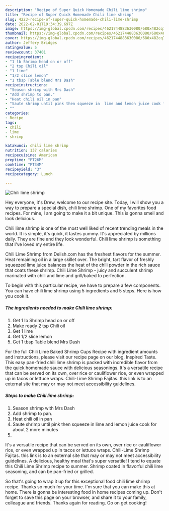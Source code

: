 ```yaml
---
description: "Recipe of Super Quick Homemade Chili lime shrimp"
title: "Recipe of Super Quick Homemade Chili lime shrimp"
slug: 4223-recipe-of-super-quick-homemade-chili-lime-shrimp
date: 2022-02-01T19:34:39.697Z
image: https://img-global.cpcdn.com/recipes/4621744883630080/680x482cq70/chili-lime-shrimp-recipe-main-photo.jpg
thumbnail: https://img-global.cpcdn.com/recipes/4621744883630080/680x482cq70/chili-lime-shrimp-recipe-main-photo.jpg
cover: https://img-global.cpcdn.com/recipes/4621744883630080/680x482cq70/chili-lime-shrimp-recipe-main-photo.jpg
author: Jeffery Bridges
ratingvalue: 5
reviewcount: 37401
recipeingredient:
- "1 lb Shrimp head on or off"
- "2 tsp Chili oil"
- "1 lime"
- "1/2 slice lemon"
- "1 tbsp Table blend Mrs Dash"
recipeinstructions:
- "Season shrimp with Mrs Dash"
- "Add shrimp to pan."
- "Heat chili oil in pan"
- "Saute shrimp until pink then squeeze in  lime and lemon juice cook for about 2 more minutes"
- ""
categories:
- Recipe
tags:
- chili
- lime
- shrimp

katakunci: chili lime shrimp 
nutrition: 137 calories
recipecuisine: American
preptime: "PT26M"
cooktime: "PT34M"
recipeyield: "3"
recipecategory: Lunch

---
```



![Chili lime shrimp](https://img-global.cpcdn.com/recipes/4621744883630080/680x482cq70/chili-lime-shrimp-recipe-main-photo.jpg)

Hey everyone, it's Drew, welcome to our recipe site. Today, I will show you a way to prepare a special dish, chili lime shrimp. One of my favorites food recipes. For mine, I am going to make it a bit unique. This is gonna smell and look delicious.

Chili lime shrimp is one of the most well liked of recent trending meals in the world. It is simple, it's quick, it tastes yummy. It's appreciated by millions daily. They are fine and they look wonderful. Chili lime shrimp is something that I've loved my entire life.

Chili Lime Shrimp from Delish.com has the freshest flavors for the summer. Heat remaining oil in a large skillet over. The bright, tart flavor of freshly squeezed lime juice balances the heat of the chili powder in the rich sauce that coats these shrimp. Chili Lime Shrimp - juicy and succulent shrimp marinated with chili and lime and grill/baked to perfection.


To begin with this particular recipe, we have to prepare a few components. You can have chili lime shrimp using 5 ingredients and 5 steps. Here is how you cook it.

<!--inarticleads1-->

##### The ingredients needed to make Chili lime shrimp:

1. Get 1 lb Shrimp head on or off
1. Make ready 2 tsp Chili oil
1. Get 1 lime
1. Get 1/2 slice lemon
1. Get 1 tbsp Table blend Mrs Dash


For the full Chili Lime Baked Shrimp Cups Recipe with ingredient amounts and instructions, please visit our recipe page on our blog, Inspired Taste. This easy pan-fried chili lime shrimp is packed with incredible flavor from the quick homemade sauce with delicious seasonings. It&#39;s a versatile recipe that can be served on its own, over rice or cauliflower rice, or even wrapped up in tacos or lettuce wraps. Chili-Lime Shrimp Fajitas. this link is to an external site that may or may not meet accessibility guidelines. 

<!--inarticleads2-->

##### Steps to make Chili lime shrimp:

1. Season shrimp with Mrs Dash
1. Add shrimp to pan.
1. Heat chili oil in pan
1. Saute shrimp until pink then squeeze in  lime and lemon juice cook for about 2 more minutes
1. 


It&#39;s a versatile recipe that can be served on its own, over rice or cauliflower rice, or even wrapped up in tacos or lettuce wraps. Chili-Lime Shrimp Fajitas. this link is to an external site that may or may not meet accessibility guidelines. A delicious, healthy meal that&#39;s super versatile! I tend to equate this Chili Lime Shrimp recipe to summer. Shrimp coated in flavorful chili lime seasoning, and can be pan-fried or grilled. 

So that's going to wrap it up for this exceptional food chili lime shrimp recipe. Thanks so much for your time. I'm sure that you can make this at home. There is gonna be interesting food in home recipes coming up. Don't forget to save this page on your browser, and share it to your family, colleague and friends. Thanks again for reading. Go on get cooking!

